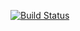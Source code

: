 [![Build Status](https://travis-ci.org/thomasatran/lab5pt2.svg?branch=master)](https://travis-ci.org/thomasatran/lab5pt2)
